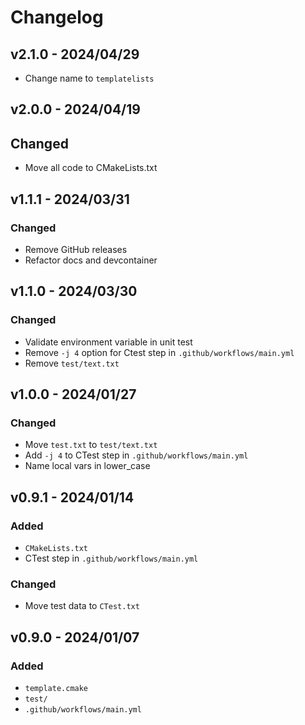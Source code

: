 # Changelog

## v2.1.0 - 2024/04/29

- Change name to `templatelists`

## v2.0.0 - 2024/04/19

## Changed

- Move all code to CMakeLists.txt

## v1.1.1 - 2024/03/31

### Changed

- Remove GitHub releases
- Refactor docs and devcontainer

## v1.1.0 - 2024/03/30

### Changed

- Validate environment variable in unit test
- Remove `-j 4` option for Ctest step in `.github/workflows/main.yml`
- Remove `test/text.txt`

## v1.0.0 - 2024/01/27

### Changed

- Move `test.txt` to `test/text.txt`
- Add `-j 4` to CTest step in `.github/workflows/main.yml`
- Name local vars in lower_case

## v0.9.1 - 2024/01/14

### Added

- `CMakeLists.txt`
- CTest step in `.github/workflows/main.yml`

### Changed

- Move test data to `CTest.txt`

## v0.9.0 - 2024/01/07

### Added

- `template.cmake`
- `test/`
- `.github/workflows/main.yml`
